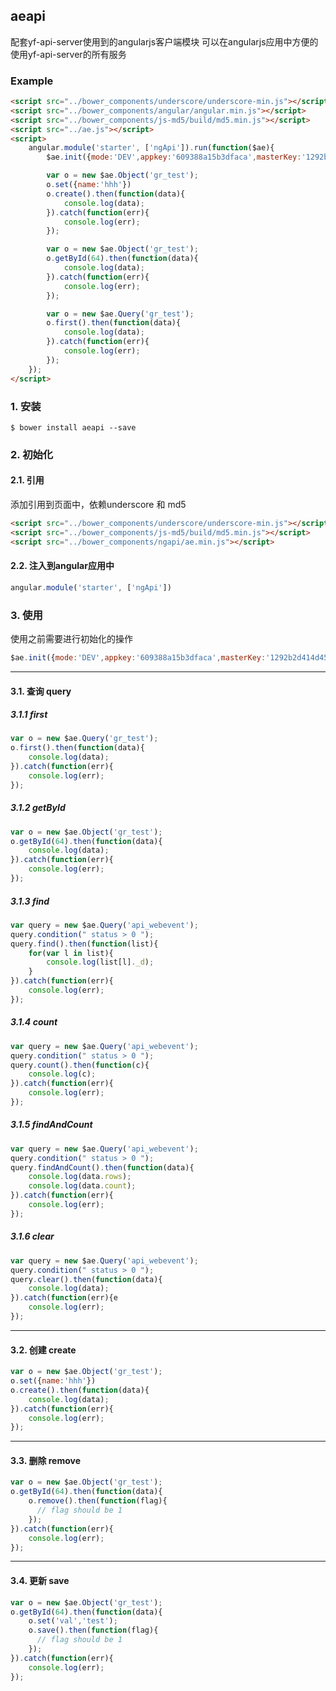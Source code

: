 ## aeapi
配套yf-api-server使用到的angularjs客户端模块
可以在angularjs应用中方便的使用yf-api-server的所有服务

### Example
```html
<script src="../bower_components/underscore/underscore-min.js"></script>
<script src="../bower_components/angular/angular.min.js"></script>
<script src="../bower_components/js-md5/build/md5.min.js"></script>
<script src="../ae.js"></script>
<script>
    angular.module('starter', ['ngApi']).run(function($ae){
        $ae.init({mode:'DEV',appkey:'609388a15b3dfaca',masterKey:'1292b2d414d45c8f97d44354de24c40c'});

        var o = new $ae.Object('gr_test');
        o.set({name:'hhh'})
        o.create().then(function(data){
            console.log(data);
        }).catch(function(err){
            console.log(err);
        });

        var o = new $ae.Object('gr_test');
        o.getById(64).then(function(data){
            console.log(data);
        }).catch(function(err){
            console.log(err);
        });

        var o = new $ae.Query('gr_test');
        o.first().then(function(data){
            console.log(data);
        }).catch(function(err){
            console.log(err);
        });
    });
</script>
```

### 1. 安装

`
$ bower install aeapi --save
`
### 2. 初始化

#### 2.1. 引用

添加引用到页面中，依赖underscore 和 md5

```html
<script src="../bower_components/underscore/underscore-min.js"></script>
<script src="../bower_components/js-md5/build/md5.min.js"></script>
<script src="../bower_components/ngapi/ae.min.js"></script>
```
#### 2.2. 注入到angular应用中

```javascript
angular.module('starter', ['ngApi'])
```

### 3. 使用
使用之前需要进行初始化的操作
```javascript
$ae.init({mode:'DEV',appkey:'609388a15b3dfaca',masterKey:'1292b2d414d45c8f97d44354de24c40c',endpoint:'http://localhost:8080/api'});
```
---
#### 3.1. 查询 query

##### 3.1.1 first
```javascript
var o = new $ae.Query('gr_test');
o.first().then(function(data){
    console.log(data);
}).catch(function(err){
    console.log(err);
});
```

##### 3.1.2 getById
```javascript
var o = new $ae.Object('gr_test');
o.getById(64).then(function(data){
    console.log(data);
}).catch(function(err){
    console.log(err);
});
```

##### 3.1.3 find
```javascript
var query = new $ae.Query('api_webevent');
query.condition(" status > 0 ");
query.find().then(function(list){
    for(var l in list){
        console.log(list[l]._d);
    }
}).catch(function(err){
    console.log(err);
});
```

##### 3.1.4 count
```javascript
var query = new $ae.Query('api_webevent');
query.condition(" status > 0 ");
query.count().then(function(c){
    console.log(c);
}).catch(function(err){
    console.log(err);
});
```

##### 3.1.5 findAndCount
```javascript
var query = new $ae.Query('api_webevent');
query.condition(" status > 0 ");
query.findAndCount().then(function(data){
    console.log(data.rows);
    console.log(data.count);
}).catch(function(err){
    console.log(err);
});
```

##### 3.1.6 clear
```javascript
var query = new $ae.Query('api_webevent');
query.condition(" status > 0 ");
query.clear().then(function(data){
    console.log(data);
}).catch(function(err){e
    console.log(err);
});
```

---
#### 3.2. 创建 create
```javascript
var o = new $ae.Object('gr_test');
o.set({name:'hhh'})
o.create().then(function(data){
    console.log(data);
}).catch(function(err){
    console.log(err);
});
```

---
#### 3.3. 删除 remove
```javascript
var o = new $ae.Object('gr_test');
o.getById(64).then(function(data){
    o.remove().then(function(flag){
      // flag should be 1
    });
}).catch(function(err){
    console.log(err);
});
```

---
#### 3.4. 更新 save
```javascript
var o = new $ae.Object('gr_test');
o.getById(64).then(function(data){
    o.set('val','test');
    o.save().then(function(flag){
      // flag should be 1
    });
}).catch(function(err){
    console.log(err);
});
```
